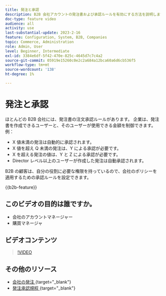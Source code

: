 ```yaml
---
title: 発注と承認
description: B2B 会社アカウントの発注書および承認ルールを有効にする方法を説明します。
doc-type: feature video
audience: all
activity: use
last-substantial-update: 2023-2-16
feature: Configuration, System, B2B, Companies
topic: Commerce, Administration
role: Admin, User
level: Beginner, Intermediate
exl-id: 3384e6df-5f42-470e-825c-4645d7c7c4a2
source-git-commit: 05919e15260c0e2c2a684a12bca60a6d6cb536f5
workflow-type: tm+mt
source-wordcount: '138'
ht-degree: 1%

---
```


# 発注と承認

ほとんどの B2B 会社には、発注書の注文承認ルールがあります。 企業は、発注書を作成できるユーザーと、そのユーザーが使用できる金額を制御できます。 例：

- X 値未満の発注は自動的に承認されます。
- X 値を超え Q 未満の発注は、Y による承認が必要です。
- X を超える発注の値は、Y と Z による承認が必要です。
- Director レベル以上のユーザーが作成した発注は自動承認されます。

B2B の顧客は、自分の役割に必要な権限を持っているので、会社のポリシーを適用するための承認ルールを設定できます。

{{b2b-feature}}

## このビデオの目的は誰ですか。

- 会社のアカウントマネージャー
- 購買マネージャ

## ビデオコンテンツ

>[!VIDEO](https://video.tv.adobe.com/v/344450?quality=12&learn=on)

## その他のリソース

- [ 会社の発注 ](https://experienceleague.adobe.com/docs/commerce-admin/b2b/purchase-orders/purchase-order-flow.html){target="_blank"}
- [ 発注承認規程 ](https://experienceleague.adobe.com/docs/commerce-admin/b2b/purchase-orders/account-dashboard-approval-rules.html){target="_blank"}
